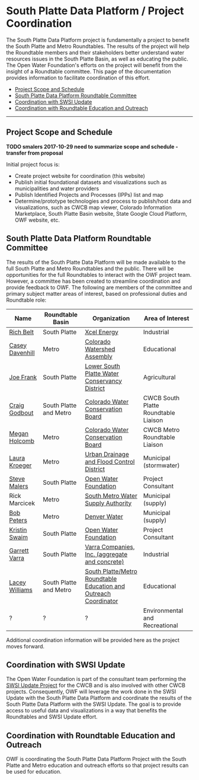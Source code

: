 # South Platte Data Platform / Project Coordination #

The South Platte Data Platform project is fundamentally a project to benefit the South Platte and Metro Roundtables.
The results of the project will help the Roundtable members and their stakeholders
better understand water resources issues in the South Platte Basin, as well as educating the public.
The Open Water Foundation's efforts on the project will benefit from the insight of a Roundtable committee.
This page of the documentation provides information to facilitate coordination of this effort.

* [Project Scope and Schedule](#project-scope-and-schedule)
* [South Platte Data Platform Roundtable Committee](#south-platte-data-platform-roundtable-committee)
* [Coordination with SWSI Update](#coordination-with-swsi-update)
* [Coordination with Roundtable Education and Outreach](#coordination-with-roundtable-education-and-outreach)

---------

## Project Scope and Schedule ##

**TODO smalers 2017-10-29 need to summarize scope and schedule - transfer from proposal**

Initial project focus is:

* Create project website for coordination (this website)
* Publish initial foundational datasets and visualizations such as municipalities and water providers
* Publish Identified Projects and Processes (IPPs) list and map
* Determine/prototype technologies and process to publish/host data and visualizations, such as CWCB map viewer,
Colorado Information Marketplace, South Platte Basin website, State Google Cloud Platform, OWF website, etc.

## South Platte Data Platform Roundtable Committee ##

The results of the South Platte Data Platform will be made available to the full South Platte and Metro Roundtables and the public.
There will be opportunities for the full Roundtables to interact with the OWF project team.
However, a committee has been created to streamline coordination and provide feedback to OWF.
The following are members of the committee and primary subject matter areas of interest, based on professional duties and Roundtable role:

| Name                                                                      | Roundtable Basin       | Organization                                                                     | Area of Interest                     |
| ------------------------------------------------------------------------- | ---------------------- | -------------------------------------------------------------------------------- | ------------------------------------ |
| [Rich Belt](https://www.linkedin.com/in/rich-belt-1bb69518/)              | South Platte           | [Xcel Energy](https://www.xcelenergy.com/)                                       | Industrial                           |
| [Casey Davenhill](https://www.linkedin.com/in/casey-davenhill-26a5b813a/) | Metro                  | [Colorado Watershed Assembly](http://www.coloradowater.org/)                     | Educational                          |
| [Joe Frank](https://www.linkedin.com/in/joe-frank-14bb3526/)              | South Platte           | [Lower South Platte Water Conservancy District](http://www.lspwcd.org/)          | Agricultural                         |
| [Craig Godbout](https://www.linkedin.com/in/craig-godbout-64bb4123/)      | South Platte and Metro | [Colorado Water Conservation Board](http://cwcb.state.co.us)                     | CWCB South Platte Roundtable Liaison |
| [Megan Holcomb](https://www.linkedin.com/in/meganholcomb/)                | Metro                  | [Colorado Water Conservation Board](http://cwcb.state.co.us)                     | CWCB Metro Roundtable Liaison        |
| [Laura Kroeger](https://www.linkedin.com/in/laura-kroeger-b5aa5211/)      | Metro                  | [Urban Drainage and Flood Control District](http://udfcd.org/)                   | Municipal (stormwater)               |
| [Steve Malers](https://www.linkedin.com/in/stevemalers/)                  | South Platte           | [Open Water Foundation](http://openwaterfoundation.org/)                         | Project Consultant | All             |
| Rick Marcicek                                                             | Metro                  | [South Metro Water Supply Authority](http://southmetrowater.org/)                | Municipal (supply)                   |
| [Bob Peters](https://www.linkedin.com/in/bob-peters-2207b116/)            | Metro                  | [Denver Water](https://www.denverwater.org/)                                     | Municipal (supply)                   |
| [Kristin Swaim](https://www.linkedin.com/in/kristin-swaim-56a7676/)       | South Platte           | [Open Water Foundation](http://openwaterfoundation.org/)                         | Project Consultant | All             |
| [Garrett Varra](https://www.linkedin.com/in/garrett-varra-92203925/)      | South Platte           | [Varra Companies, Inc. (aggregate and concrete)](http://www.varracompanies.com/) | Industrial                           |
| [Lacey Williams](https://www.linkedin.com/in/lacey-williams-45507233/)    | South Platte and Metro | [South Platte/Metro Roundtable Education and Outreach Coordinator](http://southplattebasin.com/)               | Educational                          |
| ?                                                                         | ?                      | ?                                                                                | Environmental and Recreational       |

Additional coordination information will be provided here as the project moves forward.

## Coordination with SWSI Update ##

The Open Water Foundation is part of the consultant team performing the
[SWSI Update Project](http://cwcb.state.co.us/water-management/water-supply-planning/Pages/SWSIUpdate.aspx) for the CWCB
and is also involved with other CWCB projects.
Consequently, OWF will leverage the work done in the SWSI Update with the South Platte Data Platform and
coordinate the results of the South Platte Data Platform with the SWSI Update.
The goal is to provide access to useful data and visualizations in a way that benefits the Roundtables and SWSI Update effort.

## Coordination with Roundtable Education and Outreach ##

OWF is coordinating the South Platte Data Platform Project with the South Platte and Metro education and outreach efforts
so that project results can be used for education.
